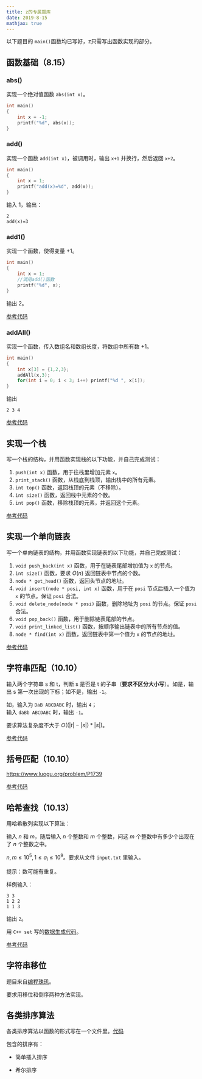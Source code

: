 ```yaml
---
title: z的专属题库
date: 2019-8-15
mathjax: true
---
```


以下题目的 `main()`函数均已写好，z只需写出函数实现的部分。

## 函数基础（8.15）

### abs()

实现一个绝对值函数 `abs(int x)`。

```c++
int main()
{
    int x = -1;
    printf("%d", abs(x));
}
```

### add()

实现一个函数 `add(int x)`，被调用时，输出 `x+1` 并换行，然后返回 `x+2`。

```c++
int main()
{
    int x = 1;
    printf("add(x)=%d", add(x));
}
```

输入 1，输出：

```
2
add(x)=3
```

### add1()

实现一个函数，使得变量 +1。

```c++
int main()
{
    int x = 1;
    //调用add()函数
    printf("%d", x);
}
```

输出 2。


[参考代码](Add_1.cpp)

### addAll()

实现一个函数，传入数组名和数组长度，将数组中所有数 +1。

```c++
int main()
{
    int x[3] = {1,2,3};
    addAll(x,3);
    for(int i = 0; i < 3; i++) printf("%d ", x[i]);
}
```

输出

```
2 3 4
```

[参考代码](Add_All.cpp)

## 实现一个栈

写一个栈的结构，并用函数实现栈的以下功能，并自己完成测试：

1. `push(int x)` 函数，用于往栈里增加元素 `x`。
2. `print_stack()` 函数，从栈底到栈顶，输出栈中的所有元素。
3. `int top()` 函数，返回栈顶的元素（不移除）。
4. `int size()` 函数，返回栈中元素的个数。
5. `int pop()` 函数，移除栈顶的元素，并返回这个元素。

[参考代码](stack.cpp)

## 实现一个单向链表

写一个单向链表的结构，并用函数实现链表的以下功能，并自己完成测试：

1. `void push_back(int x)` 函数，用于在链表尾部增加值为 `x` 的节点。
2. `int size()` 函数，要求 $O(n)$ 返回链表中节点的个数。
3. `node * get_head()` 函数，返回头节点的地址。
4. `void insert(node * posi, int x)` 函数，用于在 `posi` 节点后插入一个值为 `x` 的节点。保证 `posi` 合法。
5. `void delete_node(node * posi)` 函数，删除地址为 `posi` 的节点。保证 `posi` 合法。
6. `void pop_back()` 函数，用于删除链表尾部的节点。
7. `void print_linked_list()` 函数，按顺序输出链表中的所有节点的值。
8. `node * find(int x)` 函数，返回链表中第一个值为 `x` 的节点的地址。

[参考代码](list.cpp)

## 字符串匹配（10.10）

输入两个字符串 s 和 t，判断 s 是否是 t 的子串（**要求不区分大小写**）。如是，输出 s 第一次出现的下标；如不是，输出 `-1`。  

如，输入为 `DaB ABCDABC` 时，输出 `4`；  
输入 `daBb ABCDABC` 时，输出 `-1`。

要求算法复杂度不大于 $O((|t|-|s|)*|s|)$。

[参考代码](String_Matching.cpp)

## 括号匹配（10.10）

https://www.luogu.org/problem/P1739

[参考代码](Bracket_Matching.cpp)

## 哈希查找（10.13）

用哈希散列实现以下算法：

输入 $n$ 和 $m$，随后输入 $n$ 个整数和 $m$ 个整数，问这 $m$ 个整数中有多少个出现在了 $n$ 个整数之中。

$n, m \leq 10^5, 1 \leq a_i \leq 10^9$。要求从文件 `input.txt` 里输入。

提示：数可能有重复。

样例输入：

```
3 3
1 2 2
1 1 3
```

输出 `2`。

用 `C++ set` 写的[数据生成代码](Hash_Data_Maker.cpp)。

[参考代码](Hash_Searching.cpp)

## 字符串移位

题目来自[编程珠玑](/Computer-Science/Programming-Pearls/#将一个字符串-S-的后-i-位移到前-i-位)。  

要求用移位和倒序两种方法实现。

## 各类排序算法

各类排序算法以函数的形式写在一个文件里。[代码](sort.cpp)

包含的排序有：

* 简单插入排序

* 希尔排序
